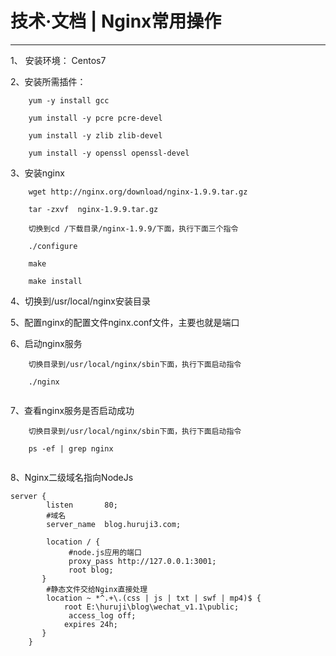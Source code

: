 # 技术·文档 | Nginx常用操作
-----------------------------------------------------------------

1、 安装环境： Centos7

2、安装所需插件：

```
    yum -y install gcc

    yum install -y pcre pcre-devel

    yum install -y zlib zlib-devel

    yum install -y openssl openssl-devel

```

3、安装nginx

```
    wget http://nginx.org/download/nginx-1.9.9.tar.gz  

    tar -zxvf  nginx-1.9.9.tar.gz

    切换到cd /下载目录/nginx-1.9.9/下面，执行下面三个指令

    ./configure
 
    make

    make install

```

4、切换到/usr/local/nginx安装目录

5、配置nginx的配置文件nginx.conf文件，主要也就是端口

6、启动nginx服务
```
	切换目录到/usr/local/nginx/sbin下面，执行下面启动指令
	
	./nginx
	
```
7、查看nginx服务是否启动成功

```
	切换目录到/usr/local/nginx/sbin下面，执行下面启动指令
	
	ps -ef | grep nginx
	
```
8、Nginx二级域名指向NodeJs

```
server {
        listen       80;
        #域名
        server_name  blog.huruji3.com;

        location / {
             #node.js应用的端口
             proxy_pass http://127.0.0.1:3001;
             root blog;
       }
        #静态文件交给Nginx直接处理
        location ~ *^.+\.(css | js | txt | swf | mp4)$ {
            root E:\huruji\blog\wechat_v1.1\public;
             access_log off;
            expires 24h;
       }
    }
```